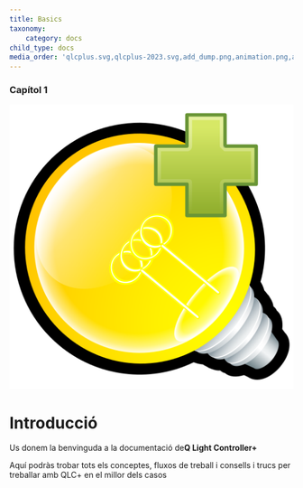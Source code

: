 ```yaml
---
title: Basics
taxonomy:
    category: docs
child_type: docs
media_order: 'qlcplus.svg,qlcplus-2023.svg,add_dump.png,animation.png,attach.png,audio.png,audioinput.png,autostart.png,blackout.png,blind.png,chaser.png,check.png,checkbox_empty.png,collection.png,color.png,colorwheel.png,current.png,detach.png,dimmer.png,down.png,edit_add.png,editclear.png,editcopy.png,editcopyall.png,editcut.png,editdelete.png,editpaste.png,effect.png,exit.png,fade.png,fan.png,fileclose.png,fileexport.png,fileimport.png,filenew.png,fileopen.png,filesave.png,filesaveas.png,fixture.png,flash.png,flower.png,folder.png,fonts.png,forward.png,frameraised.png,framesunken.png,function.png,global.png,gobo.png,grid.png,group.png,help.png,image.png,input.png,input_output.png,intensity.png,key_bindings.png,label.png,laser.png,ledbar_beams.png,ledbar_pixels.png,liveedit.png,liveedit_vc.png,lock.png,monitor.png,movinghead.png,operate.png,other.png,pan.png,panic.png,player_pause.png,player_play.png,player_stop.png,prism.png,rainbow.png,random.png,refresh.png,remap.png,resize.png,rgbmatrix.png,rgbpanel.png,scanner.png,scene.png,script.png,show.png,shutter.png,slidermatrix.png,smoke.png,soloframe.png,square.png,star.png,strobe.png,tabview.png,tilt.png,uncheck.png,undo.png,ungroup.png,unlock.png,up.png,wizard.png,wizard_256.png,xypad.png,xypad-point.png,xypad-point-blue.png,xypad-point-yellow.png'
---
```


### Capítol 1

![qlcplus](qlcplus.svg "qlcplus")

# Introducció

Us donem la benvinguda a la  documentació de**Q Light Controller+**

Aquí podràs trobar tots els conceptes, fluxos de treball i consells i trucs per treballar amb QLC+ en el millor dels casos